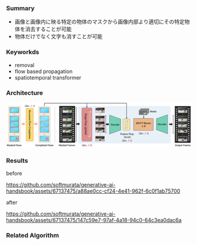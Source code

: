 ### Summary
- 画像と画像内に映る特定の物体のマスクから画像内部より適切にその特定物体を消去することが可能
- 物体だけでなく文字も消すことが可能

### Keyworkds
- removal
- flow based propagation
- spatiotemporal transformer

### Architecture
![architecture](images/ProPainter_pipeline.png)

### Results

before

https://github.com/softmurata/generative-ai-handsbook/assets/67137475/a88ae0cc-cf24-4e41-962f-6c0f1ab75700

after

https://github.com/softmurata/generative-ai-handsbook/assets/67137475/147c59e7-97af-4a18-94c0-64c3ea0dac6a

### Related Algorithm

